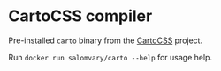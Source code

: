 # CartoCSS compiler

Pre-installed `carto` binary from the [CartoCSS](https://github.com/mapbox/carto) project.

Run `docker run salomvary/carto --help` for usage help.
